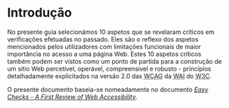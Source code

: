 # Introdução

No presente guia selecionámos 10 aspetos que se revelaram críticos em verificações efetuadas no passado. Eles são o reflexo dos aspetos mencionados pelos utilizadores com limitações funcionais de maior importância no acesso a uma página Web. Estes 10 aspetos críticos também podem ser vistos como um ponto de partida para a construção de um sítio Web percetível, operável, compreensível e robusto - princípios detalhadamente explicitados na versão 2.0 das <abbr title="Web Content Accessibility Guidelines" lang="en" xml:lang="en">WCAG</abbr> da <abbr title="Web Accessibility Initiative" lang="en" xml:lang="en">WAI</abbr> do <abbr title="World Wide Web Consortium" lang="en">W3C</abbr>.

O presente documento baseia-se nomeadamente no documento <a href="https://www.w3.org/WAI/eval/preliminary.html"><em lang="en" xml:lang="en">Easy Checks - A First Review of Web Accessibility</em></a>.
